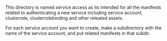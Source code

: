 This directory is named service access as its intended for all the manifests related to authenticating a new service including service account, clusterrole, clusterrolebinding and other releated assets.

For each service account you want to create, make a subdirectory with the name of the service account, and put related manifests in that subdir.